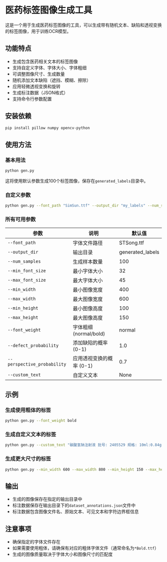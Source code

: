 # 医药标签图像生成工具

这是一个用于生成医药标签图像的工具，可以生成带有随机文本、缺陷和透视变换的标签图像，用于训练OCR模型。

## 功能特点

- 生成包含医药相关文本的标签图像
- 支持自定义字体、字体大小、字体粗细
- 可调整图像尺寸、生成数量
- 随机添加文本缺陷（遮挡、模糊、擦除）
- 应用轻微透视变换和旋转
- 生成标注数据（JSON格式）
- 支持命令行参数配置

## 安装依赖

```bash
pip install pillow numpy opencv-python
```

## 使用方法

### 基本用法

```bash
python gen.py
```

这将使用默认参数生成100个标签图像，保存在`generated_labels`目录中。

### 自定义参数

```bash
python gen.py --font_path "SimSun.ttf" --output_dir "my_labels" --num_samples 50
```

### 所有可用参数

| 参数 | 说明 | 默认值 |
|------|------|--------|
| `--font_path` | 字体文件路径 | STSong.ttf |
| `--output_dir` | 输出目录 | generated_labels |
| `--num_samples` | 生成样本数量 | 100 |
| `--min_font_size` | 最小字体大小 | 32 |
| `--max_font_size` | 最大字体大小 | 45 |
| `--min_width` | 最小图像宽度 | 400 |
| `--max_width` | 最大图像宽度 | 600 |
| `--min_height` | 最小图像高度 | 100 |
| `--max_height` | 最大图像高度 | 150 |
| `--font_weight` | 字体粗细 (normal/bold) | normal |
| `--defect_probability` | 添加缺陷的概率 (0-1) | 1.0 |
| `--perspective_probability` | 应用透视变换的概率 (0-1) | 0.7 |
| `--custom_text` | 自定义文本 | None |

## 示例

### 生成使用粗体的标签

```bash
python gen.py --font_weight bold
```

### 生成自定义文本的标签

```bash
python gen.py --custom_text "碳酸氢钠注射液 批号: 2405529 规格: 10ml:0.84g"
```

### 生成更大尺寸的标签

```bash
python gen.py --min_width 600 --max_width 800 --min_height 150 --max_height 200
```

## 输出

- 生成的图像保存在指定的输出目录中
- 标注数据保存在输出目录下的`dataset_annotations.json`文件中
- 标注数据包含图像文件名、原始文本、可见文本和字符边界框信息

## 注意事项

- 确保指定的字体文件存在
- 如果需要使用粗体，请确保有对应的粗体字体文件（通常命名为`*Bold.ttf`）
- 生成的图像质量取决于字体大小和图像尺寸的匹配度 